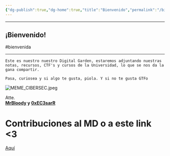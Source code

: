```yaml
---
{"dg-publish":true,"dg-home":true,"title":"Bienvenido","permalink":"/bienvenido/","tags":["gardenEntry"],"dgPassFrontmatter":true}
---
```


----
## ¡Bienvenido!
#bienvenida

----
``` shell
Este es nuestro nuestro Digital Garden, estaremos adjuntando nuestras notas, recursos, CTF's y cursos de la Universidad, lo que se nos da la gana compartir.

Pasa, curiosea y si algo te gusta, piola. Y si no te gusta GTFo
```

![MEME_CIBERSEC.jpeg](/img/user/imgs/MEME_CIBERSEC.jpeg)

Atte.  
**[MrBloody](https://www.linkedin.com/in/joseph-eduardo-segura-m-mrbloody-231003192/) y [0xEC3sarR](https://www.linkedin.com/in/cesar-alonso-apolaya-pacheco-94226b212/)**
# Contribuciones al MD o a este link <3

[Aquí](https://guns.lol/mrbloody)

